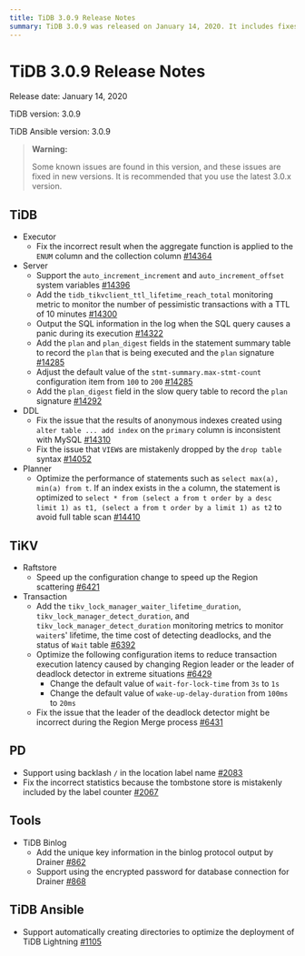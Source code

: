 ```yaml
---
title: TiDB 3.0.9 Release Notes
summary: TiDB 3.0.9 was released on January 14, 2020. It includes fixes for known issues and new features. Some improvements were made to Executor, Server, DDL, Planner, TiKV, PD, Tools, and TiDB Ansible. Notable changes include support for system variables, monitoring metrics, and optimizations for transaction execution latency. Additionally, support for using backlash in the location label name and automatically creating directories for TiDB Lightning deployment was added.
---
```


# TiDB 3.0.9 Release Notes

Release date: January 14, 2020

TiDB version: 3.0.9

TiDB Ansible version: 3.0.9

> **Warning:**
>
> Some known issues are found in this version, and these issues are fixed in new versions. It is recommended that you use the latest 3.0.x version.

## TiDB

+ Executor
    - Fix the incorrect result when the aggregate function is applied to the `ENUM` column and the collection column [#14364](https://github.com/pingcap/tidb/pull/14364)
+ Server
    - Support the `auto_increment_increment` and `auto_increment_offset` system variables [#14396](https://github.com/pingcap/tidb/pull/14396)
    - Add the `tidb_tikvclient_ttl_lifetime_reach_total` monitoring metric to monitor the number of pessimistic transactions with a TTL of 10 minutes [#14300](https://github.com/pingcap/tidb/pull/14300)
    - Output the SQL information in the log when the SQL query causes a panic during its execution [#14322](https://github.com/pingcap/tidb/pull/14322)
    - Add the `plan` and `plan_digest` fields in the statement summary table to record the `plan` that is being executed and the `plan` signature [#14285](https://github.com/pingcap/tidb/pull/14285)
    - Adjust the default value of the `stmt-summary.max-stmt-count` configuration item from `100` to `200` [#14285](https://github.com/pingcap/tidb/pull/14285)
    - Add the `plan_digest` field in the slow query table to record the `plan` signature [#14292](https://github.com/pingcap/tidb/pull/14292)
+ DDL
    - Fix the issue that the results of anonymous indexes created using `alter table ... add index` on the `primary` column is inconsistent with MySQL [#14310](https://github.com/pingcap/tidb/pull/14310)
    - Fix the issue that `VIEW`s are mistakenly dropped by the `drop table` syntax [#14052](https://github.com/pingcap/tidb/pull/14052)
+ Planner
    - Optimize the performance of statements such as `select max(a), min(a) from t`. If an index exists in the `a` column, the statement is optimized to `select * from (select a from t order by a desc limit 1) as t1, (select a from t order by a limit 1) as t2` to avoid full table scan [#14410](https://github.com/pingcap/tidb/pull/14410)

## TiKV

+ Raftstore
    - Speed up the configuration change to speed up the Region scattering [#6421](https://github.com/tikv/tikv/pull/6421)
+ Transaction
    - Add the `tikv_lock_manager_waiter_lifetime_duration`, `tikv_lock_manager_detect_duration`, and `tikv_lock_manager_detect_duration` monitoring metrics to monitor `waiter`s' lifetime, the time cost of detecting deadlocks, and the status of `Wait` table [#6392](https://github.com/tikv/tikv/pull/6392)
    - Optimize the following configuration items to reduce transaction execution latency caused by changing Region leader or the leader of deadlock detector in extreme situations [#6429](https://github.com/tikv/tikv/pull/6429)
        - Change the default value of `wait-for-lock-time` from `3s` to `1s`
        - Change the default value of `wake-up-delay-duration` from `100ms` to `20ms`
    - Fix the issue that the leader of the deadlock detector might be incorrect during the Region Merge process [#6431](https://github.com/tikv/tikv/pull/6431)

## PD

+ Support using backlash `/` in the location label name [#2083](https://github.com/pingcap/pd/pull/2083)
+ Fix the incorrect statistics because the tombstone store is mistakenly included by the label counter [#2067](https://github.com/pingcap/pd/pull/2067)

## Tools

+ TiDB Binlog
    - Add the unique key information in the binlog protocol output by Drainer [#862](https://github.com/pingcap/tidb-binlog/pull/862)
    - Support using the encrypted password for database connection for Drainer [#868](https://github.com/pingcap/tidb-binlog/pull/868)

## TiDB Ansible

+ Support automatically creating directories to optimize the deployment of TiDB Lightning [#1105](https://github.com/pingcap/tidb-ansible/pull/1105)
